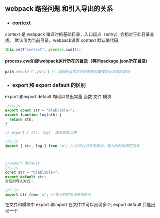 ## webpack 路径问题  和引入导出的关系

+ ### context

context 是 webpack 编译时的基础目录，入口起点（entry）会相对于此目录查找。
默认值为当前目录，webpack设置 context 默认值代码 
``` js
this.set("context", process.cwd());

```
#### process.cwd()即webpack运行所在的目录（等同package.json所在目录)

```js 
path.resolv（'./src'）// 返回的当前文件的的绝对路径加上后面的路劲
```

+ ###   export 和 export  default  的区别

export  和export  default  均可以导出常量 函数  文件 模块   

```js
 //a.js
export const str = "blablabla~";
export function log(sth) { 
  return sth;
}

// export { str, log}  或者是第二种

//b.js
import { str, log } from 'a'; //也可以分开写两次，导入的时候带花括号



//export default
//a.js
const str = "blablabla~";
export default str;
对应的导入方式：

//b.js
import str from 'a'; //导入的时候没有花括号


```

 在文件和模块中 export 和import   在文件中可以出现多个; export default 只能出现一个   
